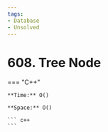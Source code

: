 ```yaml
---
tags:
- Database
- Unsolved
---
```



# 608. Tree Node

=== "C++"

    **Time:** O()

    **Space:** O()

    ``` c++
    ```